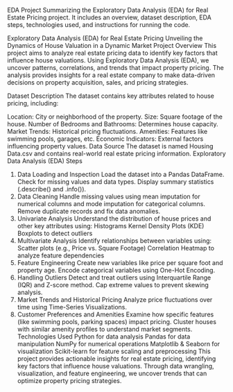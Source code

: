 EDA Project 
Summarizing the Exploratory Data Analysis (EDA) for Real Estate Pricing project. It includes an overview, dataset description, EDA steps, technologies used, and instructions for running the code.

Exploratory Data Analysis (EDA) for Real Estate Pricing
Unveiling the Dynamics of House Valuation in a Dynamic Market
Project Overview
This project aims to analyze real estate pricing data to identify key factors that influence house valuations. Using Exploratory Data Analysis (EDA), we uncover patterns, correlations, and trends that impact property pricing. The analysis provides insights for a real estate company to make data-driven decisions on property acquisition, sales, and pricing strategies.

Dataset Description
The dataset contains key attributes related to house pricing, including:

Location: City or neighborhood of the property.
Size: Square footage of the house.
Number of Bedrooms and Bathrooms: Determines house capacity.
Market Trends: Historical pricing fluctuations.
Amenities: Features like swimming pools, garages, etc.
Economic Indicators: External factors influencing property values.
Data Source
The dataset is named Housing Data.csv and contains real-world real estate pricing information.
Exploratory Data Analysis (EDA) Steps
1. Data Loading and Inspection
Load the dataset into a Pandas DataFrame.
Check for missing values and data types.
Display summary statistics (.describe() and .info()).
2. Data Cleaning
Handle missing values using mean imputation for numerical columns and mode imputation for categorical columns.
Remove duplicate records and fix data anomalies.
3. Univariate Analysis
Understand the distribution of house prices and other key attributes using:
Histograms
Kernel Density Plots (KDE)
Boxplots to detect outliers
4. Multivariate Analysis
Identify relationships between variables using:
Scatter plots (e.g., Price vs. Square Footage)
Correlation Heatmap to analyze feature dependencies
5. Feature Engineering
Create new variables like price per square foot and property age.
Encode categorical variables using One-Hot Encoding.
6. Handling Outliers
Detect and treat outliers using Interquartile Range (IQR) and Z-score method.
Cap extreme values to prevent skewing analysis.
7. Market Trends and Historical Pricing
Analyze price fluctuations over time using Time-Series Visualizations.
8. Customer Preferences and Amenities
Examine how specific features (like swimming pools, parking spaces) impact pricing.
Cluster houses with similar amenity profiles to understand market segments.
Technologies Used
Python for data analysis
Pandas for data manipulation
NumPy for numerical operations
Matplotlib & Seaborn for visualization
Scikit-learn for feature scaling and preprocessing
This project provides actionable insights for real estate pricing, identifying key factors that influence house valuations. Through data wrangling, visualization, and feature engineering, we uncover trends that can optimize property pricing strategies.

